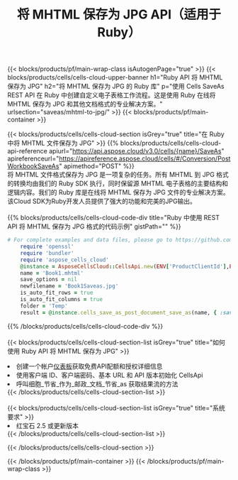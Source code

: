 ﻿---
title: 将 MHTML 保存为 JPG API（适用于 Ruby）
description: 使用Aspose.Cells Cloud SDK for Ruby将MHTML格式文件保存为JPG格式文件。
url: /zh/ruby/saveas/mhtml-to-jpg/
---
{{< blocks/products/pf/main-wrap-class isAutogenPage="true" >}}
{{< blocks/products/cells/cells-cloud-upper-banner h1="Ruby API 将 MHTML 保存为 JPG" h2="将 MHTML 保存为 JPG 的 Ruby 库" p="使用 Cells SaveAs REST API 在 Ruby 中创建自定义电子表格工作流程。这是使用 Ruby 在线将 MHTML 保存为 JPG 和其他文档格式的专业解决方案。" urlsection="saveas/mhtml-to-jpg/" >}}
{{< blocks/products/pf/main-container >}}

{{< blocks/products/cells/cells-cloud-section isGrey="true" title="在 Ruby 中将 MHTML 文件保存为 JPG" >}}
{{% blocks/products/cells/cells-cloud-api-reference apiurl="https://api.aspose.cloud/v3.0/cells/{name}/SaveAs" apireferenceurl="https://apireference.aspose.cloud/cells/#/Conversion/PostWorkbookSaveAs" apimethod="POST" %}}
<br/>
将 MHTML 文件格式保存为 JPG 是一项复杂的任务。所有 MHTML 到 JPG 格式的转换均由我们的 Ruby SDK 执行，同时保留源 MHTML 电子表格的主要结构和逻辑内容。我们的 Ruby 库是在线将 MHTML 保存为 JPG 文件的专业解决方案。该Cloud SDK为Ruby开发人员提供了强大的功能和完美的JPG输出。
<br/>
<br/>
{{% blocks/products/cells/cells-cloud-code-div title="Ruby 中使用 REST API 将 MHTML 保存为 JPG 格式的代码示例" gistPath="" %}}
  
```ruby
# For complete examples and data files, please go to https://github.com/aspose-cells-cloud/aspose-cells-cloud-ruby/
    require 'openssl'
    require 'bundler'
    require 'aspose_cells_cloud'
    @instance = AsposeCellsCloud::CellsApi.new(ENV['ProductClientId'],ENV['ProductClientSecret'])
    name = 'Book1.mhtml'
    save_options = nil
    newfilename = 'Book1Saveas.jpg'
    is_auto_fit_rows = true
    is_auto_fit_columns = true
    folder = 'Temp'
    result = @instance.cells_save_as_post_document_save_as(name, { :save_options=>save_options, :newfilename=>(folder+"/"+newfilename), :is_auto_fit_rows=>is_auto_fit_rows, :is_auto_fit_columns=>is_auto_fit_columns, :folder=>folder})
```
  
{{% /blocks/products/cells/cells-cloud-code-div %}}
<br/>
<br/>
{{< blocks/products/cells/cells-cloud-section-list isGrey="true" title="如何使用 Ruby API 将 MHTML 保存为 JPG" >}}
<li>创建一个帐户<a href="https://dashboard.aspose.cloud/">仪表板</a>获取免费API配额和授权详细信息</li>
<li>使用客户端 ID、客户端密码、基本 URL 和 API 版本初始化 CellsApi</li>
<li>呼叫细胞_节省_作为_邮政_文档_节省_as 获取结果流的方法</li>
{{< /blocks/products/cells/cells-cloud-section-list >}}
<br/>
<br/>
{{< blocks/products/cells/cells-cloud-section-list isGrey="true" title="系统要求" >}}
<li>红宝石 2.5 或更新版本</li>
{{< /blocks/products/cells/cells-cloud-section-list >}}

{{< /blocks/products/cells/cells-cloud-section >}}

{{< /blocks/products/pf/main-container >}}
{{< /blocks/products/pf/main-wrap-class >}}
